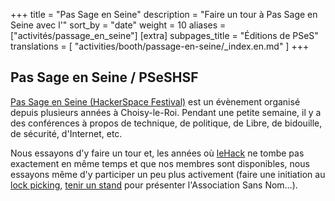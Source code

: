 +++
title = "Pas Sage en Seine"
description = "Faire un tour à Pas Sage en Seine avec l'"
sort_by = "date"
weight = 10
aliases = ["activités/passage_en_seine"]
[extra]
subpages_title = "Éditions de PSeS"
translations = [
    "activities/booth/passage-en-seine/_index.en.md"
]
+++

## Pas Sage en Seine / PSeSHSF

[Pas Sage en Seine (HackerSpace Festival)](https://passageenseine.fr/) est un
évènement organisé depuis plusieurs années à Choisy-le-Roi. Pendant une petite
semaine, il y a des conférences à propos de technique, de politique, de Libre,
de bidouille, de sécurité, d'Internet, etc.

Nous essayons d'y faire un tour et, les années où
[leHack](@/activities/volunteering/le-hack/_index.md) ne tombe pas exactement
en même temps et que nos membres sont disponibles, nous essayons même d'y
participer un peu plus activement (faire une initiation au [lock
picking](@/activities/workshops/lock-picking/_index.md), [tenir un
stand](@/activities/booth/passage-en-seine/_index.md) pour présenter
l'Association Sans Nom…).

